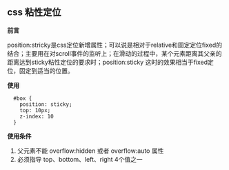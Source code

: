 ## css 粘性定位

**前言**

position:stricky是css定位新增属性；可以说是相对于relative和固定定位fixed的结合；主要用在对scroll事件的监听上；在滑动的过程中，某个元素距离其父亲的距离达到sticky粘性定位的要求时；position:sticky
这时的效果相当于fixed定位，固定到适当的位置。

**使用**
```
  #box {
    position: sticky;
    top: 10px;
    z-index: 10
  }
```

**使用条件**
1. 父元素不能 overflow:hidden 或者 overflow:auto 属性
2. 必须指导 top、bottom、left、right 4个值之一
